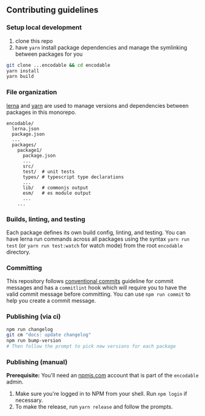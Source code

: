 ## Contributing guidelines

### Setup local development

1. clone this repo
2. have `yarn` install package dependencies and manage the symlinking between packages for you

```sh
git clone ...encodable && cd encodable
yarn install
yarn build
```

### File organization

[lerna](https://github.com/lerna/lerna/) and [yarn](https://yarnpkg.com) are used to manage versions
and dependencies between packages in this monorepo.

```
encodable/
  lerna.json
  package.json
  ...
  packages/
    package1/
      package.json
      ...
      src/
      test/  # unit tests
      types/ # typescript type declarations
      ...
      lib/   # commonjs output
      esm/   # es module output
      ...
    ...
```

### Builds, linting, and testing

Each package defines its own build config, linting, and testing. You can have lerna run commands
across all packages using the syntax `yarn run test` (or `yarn run test:watch` for watch mode) from
the root `encodable` directory.

### Committing

This repository follows
[conventional commits](https://www.conventionalcommits.org/en/v1.0.0-beta.3/) guideline for commit
messages and has a `commitlint` hook which will require you to have the valid commit message before
committing. You can use `npm run commit` to help you create a commit message.

### Publishing (via ci)

```sh
npm run changelog
git cm "docs: update changelog"
npm run bump-version
# Then follow the prompt to pick new versions for each package
```

### Publishing (manual)

**Prerequisite:** You'll need an [npmjs.com](https://npmjs.com) account that is part of the
`encodable` admin.

1. Make sure you're logged in to NPM from your shell. Run `npm login` if necessary.
2. To make the release, run `yarn release` and follow the prompts.

